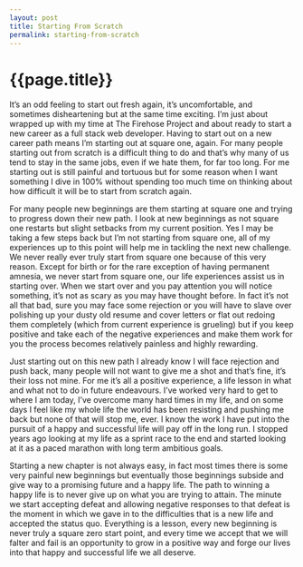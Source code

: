 ```yaml
---
layout: post
title: Starting From Scratch
permalink: starting-from-scratch
---
```


# {{page.title}}

It’s an odd feeling to start out fresh again, it’s uncomfortable, and sometimes disheartening but at the same time exciting. I’m just about wrapped up with my time at The Firehose Project  and about ready to start a new career as a full stack web developer. Having to start out on a new career path means I’m starting out at square one, again. For many people starting out from scratch is a difficult thing to do and that’s why many of us tend to stay in the same jobs, even if we hate them, for far too long. For me starting out is still painful and tortuous but for some reason when I want something I dive in 100% without spending too much time on thinking about how difficult it will be to start from scratch again.

For many people new beginnings are them starting at square one and trying to progress down their new path. I look at new beginnings as not square one restarts but slight setbacks from my current position. Yes I may be taking a few steps back but I’m not starting from square one, all of my experiences up to this point will help me in tackling the next new challenge. We never really ever truly start from square one because of this very reason. Except for birth or for the rare exception of having permanent amnesia, we never start from square one, our life experiences assist us in starting over. When we start over and you pay attention you will notice something, it’s not as scary as you may have thought before. In fact it’s not all that bad, sure you may face some rejection or you will have to slave over polishing up your dusty old resume and cover letters or flat out redoing them completely (which from current experience is grueling) but if you keep positive and take each of the negative experiences and make them work for you the process becomes relatively painless and highly rewarding.

Just starting out on this new path I already know I will face rejection and push back, many people will not want to give me a shot and that’s fine, it’s their loss not mine. For me it’s all a positive experience, a life lesson in what and what not to do in future endeavours. I’ve worked very hard to get to where I am today, I’ve overcome many hard times in my life, and on some days I feel like my whole life the world has been resisting and pushing me back but none of that will stop me, ever. I know the work I have put into the pursuit of a happy and successful life will pay off in the long run. I stopped years ago looking at my life as a sprint race to the end and started looking at it as a paced marathon with long term ambitious goals.

Starting a new chapter is not always easy, in fact most times there is some very painful new beginnings but eventually those beginnings subside and give way to a promising future and a happy life. The path to winning a happy life is to never give up on what you are trying to attain. The minute we start accepting defeat and allowing negative responses to that defeat is the moment in which we gave in to the difficulties that is a new life and accepted the status quo. Everything is a lesson, every new beginning is never truly a square zero start point, and every time we accept that we will falter and fail is an opportunity to grow in a positive way and forge our lives into that happy and successful life we all deserve.
